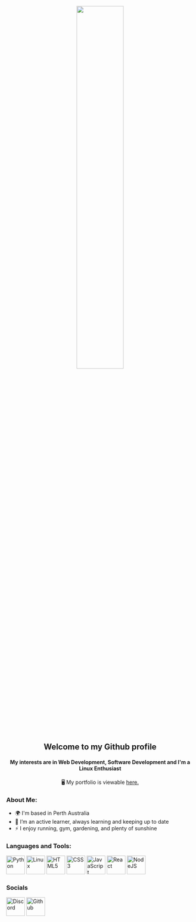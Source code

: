 <p align="center" width="100%">
    <img width="50%" src="https://github.com/user-attachments/assets/3e034cc1-755a-40b5-9d85-8788db550756")
</p>

<h2 align="center">Welcome to my Github profile</h2>
<h4 align="center">My interests are in Web Development, Software Development and I'm a Linux Enthusiast</h4>

<p align="center"> 🖥️ My portfolio is viewable <a href="https://enricomarco26.io/" target="_blank">here.</a> </p>


<h3 align="left">About Me:</h3>

- 🌍 I'm based in Perth Australia
- 🧠 I’m an active learner, always learning and keeping up to date
- ⚡ I enjoy running, gym, gardening, and plenty of sunshine

    
<h3 align="left">Languages and Tools:</h3>
<p align="left">
<a href="https://www.python.org/" target="_blank" rel="noreferrer"><img src="https://github.com/user-attachments/assets/ba115d60-6c5c-41c7-9ef9-3853ea9e9f79" width="50" height="50" alt="Python" /></a>
<a href="https://www.linux.org" target="_blank" rel="noreferrer"><img src="https://github.com/user-attachments/assets/64f944e5-7431-4cd5-b485-ef1c61ff9542" width="50" height="50" alt="Linux" /></a>
<a href="https://developer.mozilla.org/en-US/docs/Glossary/HTML5" target="_blank" rel="noreferrer"><img src="https://github.com/user-attachments/assets/6897bc60-49e1-4960-9c2a-45ddd4d464ea" width="50" height="50" alt="HTML5" /></a>
<a href="https://www.w3.org/TR/CSS/#css" target="_blank" rel="noreferrer"><img src="https://github.com/user-attachments/assets/d335084c-81d2-4111-9207-9f8c9f99c8b4" width="50" height="50" alt="CSS3" /></a>
<a href="https://developer.mozilla.org/en-US/docs/Web/JavaScript" target="_blank" rel="noreferrer"><img src="https://github.com/user-attachments/assets/582a6f99-4bc0-4839-a1af-fcdff9ae2a33" width="50" height="50" alt="JavaScript" /></a>
<a href="https://reactjs.org/" target="_blank" rel="noreferrer"><img src="https://github.com/user-attachments/assets/28fed775-e116-46d8-821b-5c7d2a1be241" width="50" height="50" alt="React" /></a>
<a href="https://nodejs.org/en/" target="_blank" rel="noreferrer"><img src="https://github.com/user-attachments/assets/27b846ff-faf5-4cc2-a855-3f4e633057c4" width="50" height="50" alt="NodeJS" /></a>
</p>

### Socials
<p align="left">
<a href="https://discord.com/users/xxxxxx" target="_blank" rel="noreferrer"><img src="https://github.com/user-attachments/assets/7cc53879-d266-4b21-9dad-21301f24b8e5" width="50" height="50" alt="Discord" /></a>
<a href="https://www.github.com/enricomarco26" target="_blank" rel="noreferrer"><img src="https://github.com/user-attachments/assets/2addc976-58ad-436d-9110-a9419c2f30d7" width="50" height="50" alt="Github" /></a>
</p>


<!---
enricomarco26/enricomarco26 is a ✨ special ✨ repository because its `README.md` (this file) appears on your GitHub profile.
You can click the Preview link to take a look at your changes.
--->
